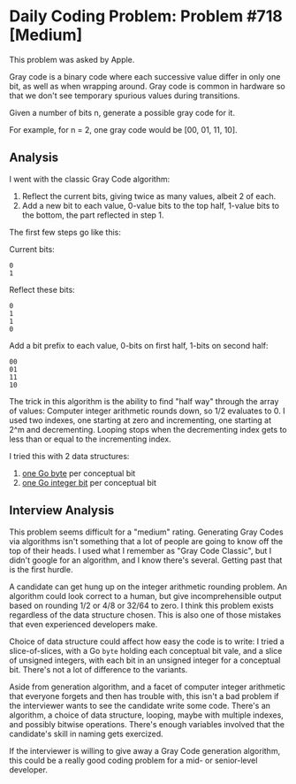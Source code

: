 # Daily Coding Problem: Problem #718 [Medium]  

This problem was asked by Apple.

Gray code is a binary code where each successive value differ in only one bit,
as well as when wrapping around.
Gray code is common in hardware so that we don't see temporary spurious
values during transitions.

Given a number of bits n, generate a possible gray code for it.

For example, for n = 2, one gray code would be [00, 01, 11, 10].

## Analysis

I went with the classic Gray Code algorithm:

1. Reflect the current bits, giving twice as many values, albeit 2 of each.
2. Add a new bit to each value, 0-value bits to the top half,
1-value bits to the bottom, the part reflected in step 1.

The first few steps go like this:

Current bits:
```
0
1
```

Reflect these bits:
```
0
1
1
0
```

Add a bit prefix to each value, 0-bits on first half,
1-bits on second half:
```
00
01
11
10
```

The trick in this algorithm is the ability to find "half way"
through the array of values:
Computer integer arithmetic rounds down, so 1/2 evaluates to 0.
I used two indexes, one starting at zero and incrementing,
one starting at 2^m and decrementing.
Looping stops when the decrementing index gets to less than or
equal to the incrementing index.

I tried this with 2 data structures:

1. [one Go byte](gray1.go) per conceptual bit
2. [one Go integer bit](gray2.go) per conceptual bit

## Interview Analysis

This problem seems difficult for a "medium" rating.
Generating Gray Codes via algorithms isn't something that a lot
of people are going to know off the top of their heads.
I used what I remember as "Gray Code Classic",
but I didn't google for an algorithm,
and I know there's several.
Getting past that is the first hurdle.

A candidate can get hung up on the integer arithmetic rounding problem.
An algorithm could look correct to a human,
but give incomprehensible output based on rounding 1/2 or 4/8 or 32/64 to zero.
I think this problem exists regardless of the data structure chosen.
This is also one of those mistakes that even experienced developers make.

Choice of data structure could affect how easy the code
is to write: I tried a slice-of-slices,
with a Go `byte` holding each conceptual bit vale,
and a slice of unsigned integers,
with each bit in an unsigned integer for a conceptual bit.
There's not a lot of difference to the variants.

Aside from generation algorithm,
and a facet of computer integer arithmetic that everyone
forgets and then has trouble with,
this isn't a bad problem if the interviewer wants to see
the candidate write some code.
There's an algorithm, a choice of data structure,
looping, maybe with multiple indexes,
and possibly bitwise operations.
There's enough variables involved that the candidate's
skill in naming gets exercized.

If the interviewer is willing to give away a Gray Code
generation algorithm,
this could be a really good coding problem for a mid-
or senior-level developer.
